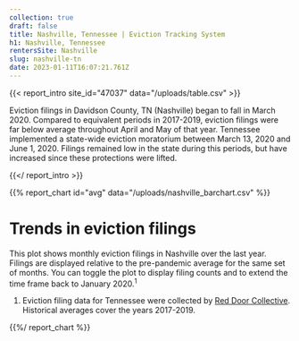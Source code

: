```yaml
---
collection: true
draft: false
title: Nashville, Tennessee | Eviction Tracking System
h1: Nashville, Tennessee
rentersSite: Nashville
slug: nashville-tn
date: 2023-01-11T16:07:21.761Z
---
```

{{< report_intro site_id="47037" data="/uploads/table.csv" >}}

Eviction filings in Davidson County, TN (Nashville) began to fall in March 2020. Compared to equivalent periods in 2017-2019, eviction filings were far below average throughout April and May of that year. Tennessee implemented a state-wide eviction moratorium between March 13, 2020 and June 1, 2020. Filings remained low in the state during this periods, but have increased since these protections were lifted.



{{</ report_intro >}}


{{% report_chart id="avg" data="/uploads/nashville_barchart.csv" %}}





# Trends in eviction filings

This plot shows monthly eviction filings in Nashville over the last year. Filings are displayed relative to the pre-pandemic average for the same set of months. You can toggle the plot to display filing counts and to extend the time frame back to January 2020.<sup>1</sup>

1. Eviction filing data for Tennessee were collected by [Red Door Collective](https://reddoorcollective.org/). Historical averages cover the years 2017-2019.





{{%/ report_chart %}}